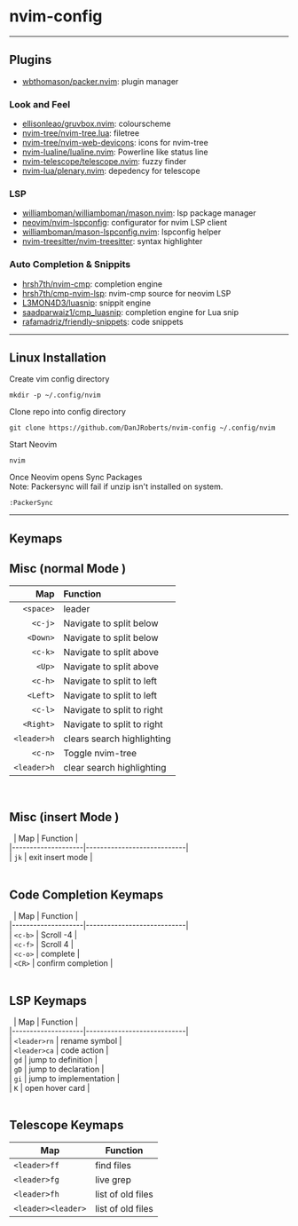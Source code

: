 # nvim-config

---

## Plugins

- [wbthomason/packer.nvim](https://github.com/wbthomason/packer.nvim): plugin manager

### Look and Feel

- [ellisonleao/gruvbox.nvim](https://github.com/ellisonleao/gruvbox.nvim): colourscheme
- [nvim-tree/nvim-tree.lua](https://github.com/nvim-tree/nvim-tree.lua): filetree
- [nvim-tree/nvim-web-devicons](https://github.com/nvim-tree/nvim-web-devicons): icons for nvim-tree
- [nvim-lualine/lualine.nvim](https://github.com/nvim-lualine/lualine.nvim): Powerline like status line
- [nvim-telescope/telescope.nvim](https://github.com/nvim-telescope/telescope.nvim): fuzzy finder
- [nvim-lua/plenary.nvim](https://github.com/nvim-lua/plenary.nvim): depedency for telescope

### LSP

- [williamboman/williamboman/mason.nvim](https://github.com/williamboman/mason.nvim): lsp package manager
- [neovim/nvim-lspconfig](https://github.com/neovim/nvim-lspconfig): configurator for nvim LSP client
- [williamboman/mason-lspconfig.nvim](https://github.com/williamboman/mason-lspconfig.nvim): lspconfig helper
- [nvim-treesitter/nvim-treesitter](https://github.com/nvim-treesitter/nvim-treesitter): syntax highlighter

### Auto Completion & Snippits

- [hrsh7th/nvim-cmp](https://github.com/hrsh7th/nvim-cmp): completion engine
- [hrsh7th/cmp-nvim-lsp](https://github.com/hrsh7th/cmp-nvim-lsp): nvim-cmp source for neovim LSP
- [L3MON4D3/luasnip](https://github.com/L3MON4D3/luasnip): snippit engine
- [saadparwaiz1/cmp_luasnip](https://github.com/saadparwaiz1/cmp_luasnip): completion engine for Lua snip
- [rafamadriz/friendly-snippets](https://github.com/rafamadriz/friendly-snippets): code snippets

---

## Linux Installation

Create vim config directory  

```shell
mkdir -p ~/.config/nvim
```  

Clone repo into config directory  

```shell
git clone https://github.com/DanJRoberts/nvim-config ~/.config/nvim
```  

Start Neovim

```shell  
nvim
```  
Once Neovim opens Sync Packages  
Note: Packersync will fail if unzip isn't installed on system.  

```viml
:PackerSync
```  

---

## Keymaps

## Misc (normal Mode )


| Map                | Function                   |
|-------------------:|:---------------------------|  
| `<space>`          | leader                     |  
| `<c-j>`            | Navigate to split below    |  
| `<Down>`           | Navigate to split below    |  
| `<c-k>`            | Navigate to split above    |  
| `<Up>`             | Navigate to split above    |  
| `<c-h>`            | Navigate to split to left  |  
| `<Left>`           | Navigate to split to left  |  
| `<c-l>`            | Navigate to split to right |  
| `<Right>`          | Navigate to split to right |  
| `<leader>h`        | clears search highlighting |  
| `<c-n>`            | Toggle nvim-tree           |  
| `<leader>h`        | clear search highlighting  |  
 
## Misc (insert Mode )
 
| Map                | Function                   |  
|--------------------|----------------------------|  
| `jk`               | exit insert mode           |  
 
## Code Completion Keymaps
 
| Map                | Function                   |  
|--------------------|----------------------------|  
| `<c-b>`            | Scroll -4                  |  
| `<c-f>`            | Scroll  4                  |   
| `<c-o>`            | complete                   |  
| `<CR>`             | confirm completion         |  
  
## LSP Keymaps
 
| Map                | Function                   |  
|--------------------|----------------------------|  
| `<leader>rn`       | rename symbol              |  
| `<leader>ca`       | code action                |  
| `gd`               | jump to definition         |  
| `gD`               | jump to declaration        |   
| `gi`               | jump to implementation     |   
| `K`                | open hover card            |   
 
## Telescope Keymaps
| Map                | Function                   |  
|--------------------|----------------------------|  
| `<leader>ff`       | find files                 |  
| `<leader>fg`       | live grep                  |  
| `<leader>fh`       | list of old files          |  
| `<leader><leader>` | list of old files          |  
